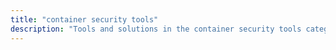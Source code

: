 ```yaml
---
title: "container security tools" 
description: "Tools and solutions in the container security tools category"
---
```

